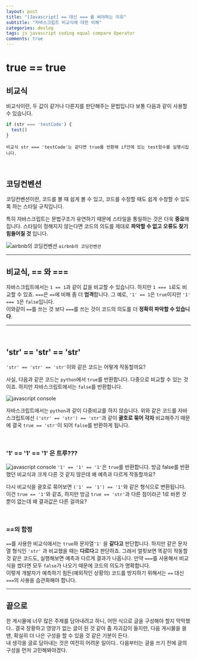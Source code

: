 ```yaml
---
layout: post
title: "[Javascript] == 대신 === 를 써야하는 이유"
subtitle: "자바스크립트 비교식에 대한 이해"
categories: devlog
tags: js javascript coding equal compare Operator
comments: true
---
```


  

# true == true

  

## 비교식

비교식이란, 두 값이 같거나 다른지를 판단해주는 문법입니다 보통 다음과 같이 사용할 수 있습니다.

```javascript
if (str === 'testCode') {
  test()
}
```
`비교식 str === 'testCode'는 같다면 true를 반환해 if안에 있는 test함수를 실행시킵니다.`

<br>
  
## 코딩컨벤션
  
코딩컨벤션이란, 코드를 볼 때 쉽게 볼 수 있고, 코드를 수정할 때도 쉽게 수정할 수 있도록 하는 스타일 규칙입니다.

특히 자바스크립트는 문법구조가 유연하기 때문에 스타일을 통일하는 것은 더욱 **중요**해집니다. 스타일이 정해지지 않는다면 코드의 의도를 제대로 **파악할 수 없고** **오류도 찾기 힘들어질 것** 입니다.

  

![airbnb의 코딩컨벤션](https://jong-hui.github.io/assets/img/posts/jsEqual/1.png)
`airbnb의 코딩컨벤션`



----------


## 비교식, == 와 ===

  

자바스크립트에서는 `1 == 1`과 같이 값을 비교할 수 있습니다. 하지만 `1 === 1`로도 비교할 수 있죠. `===`은 `==`에 비해 좀 더 **엄격**합니다. 그 예로, `'1' == 1`은 `true`이지만 `'1' === 1`은 `false`입니다.  
이와같이 `==`를 쓰는 것 보다 `===`를 쓰는 것이 코드의 의도를 더 **정확히 파악할 수 있습니다**.

-------
<br>

## 'str' == 'str' == 'str'

  

`'str' == 'str' == 'str'`이와 같은 코드는 어떻게 작동할까요?

사실, 다음과 같은 코드는 `python`에서 `true`를 반환합니다. 다중으로 비교할 수 있는 것이죠. 하지만 자바스크립트에서는 `false`를 반환합니다.

  

![javascript console](https://jong-hui.github.io/assets/img/posts/jsEqual/2.png)

  

자바스크립트에서는 `python`과 같이 다중비교를 하지 않습니다. 위와 같은 코드를 자바스크립트에선 `('str' == 'str') == 'str'`과 같이 **괄호로 묶어 각자** 비교해주기 때문에 결국 `true == 'str'`이 되어 `false`를 반환하게 됩니다.

<br>

### '1' == '1' == '1' 은 트루???

![javascript console](https://jong-hui.github.io/assets/img/posts/jsEqual/3.png)
`'1' == '1' == '1'`은 `true`를 반환합니다. 방금 false를 반환했던 비교식과 크게 다른 것 같지 않은데 왜 예측과 다르게 작동할까요?

다시 비교식을 괄호로 묶어보면  `('1' == '1') == '1'`와 같은 형식으로 변환됩니다. 이건 `true == '1'`와 같죠, 하지만 방금 `true == 'str'`과 다른 점이라곤 1로 바뀐 것 뿐이 없는데 왜 결과값은 다른 걸까요?

<br>

### ==의 함정

`==`를 사용한 비교식에서는 `true`와 문자열`'1'` 을 **같다고** 판단합니다. 하지만 같은 문자열 형식인 `'str'` 과 비교했을 때는 **다르다**고 판단하죠. 그래서 얼핏보면 똑같이 작동할 것 같은 코드도, 실행해보면 예측과 다르게 결과가 나옵니다. 만약 `===`를 사용해서 비교식을 썼다면 모두 `false`가 나오기 때문에 코드의 의도가 명확합니다.  
이렇게 개발자가 예측하기 힘든(예외적인 상황의) 코드를 방지하기 위해서는 `==` 대신 `===`의 사용을 습관화해야 합니다.

-------

## 끝으로

한 게시물에 너무 많은 주제를 담아내려고 하니, 어떤 식으로 글을 구성해야 할지 막막했다.. 결국 장황하고 영양가 없는 글이 된 것 같아 좀 자괴감이 들지만, 다음 게시물을 쓸 땐, 확실히 더 나은 구성을 할 수 있을 것 같은 기분이 든다.  
내 생각을 글로 담아내는 것은 여전히 어려운 일이다.. 다음부터는 글을 쓰기 전에 글의 구성을 먼저 고민해봐야겠다.